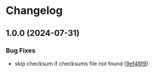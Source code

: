 # Changelog

## 1.0.0 (2024-07-31)


### Bug Fixes

* skip checksum if checksums file not found ([9ef46f9](https://github.com/spencergilbert/asdf-vector/commit/9ef46f9bd9202fd5f842a8ff3a89249647800d4c))
